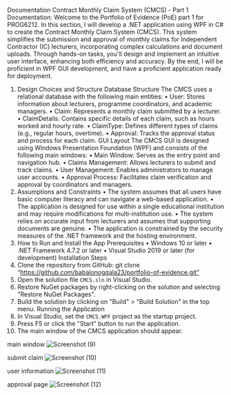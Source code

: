 Documentation
 Contract Monthly Claim System (CMCS) - Part 1 Documentation:
Welcome to the Portfolio of Evidence (PoE) part 1 for PROG6212. In this section, I will develop a .NET application using WPF in C# to create the Contract Monthly Claim System (CMCS). This system simplifies the submission and approval of monthly claims for Independent Contractor (IC) lecturers, incorporating complex calculations and document uploads. Through hands-on tasks, you'll design and implement an intuitive user interface, enhancing both efficiency and accuracy. By the end, I will be proficient in WPF GUI development, and have a proficient application ready for deployment.
1. Design Choices and Structure
Database Structure
The CMCS uses a relational database with the following main entities:
•	User: Stores information about lecturers, programme coordinators, and academic managers.
•	Claim: Represents a monthly claim submitted by a lecturer.
•	ClaimDetails: Contains specific details of each claim, such as hours worked and hourly rate.
•	ClaimType: Defines different types of claims (e.g., regular hours, overtime).
•	Approval: Tracks the approval status and process for each claim.
GUI Layout
The CMCS GUI is designed using Windows Presentation Foundation (WPF) and consists of the following main windows:
•	Main Window: Serves as the entry point and navigation hub.
•	Claims Management: Allows lecturers to submit and track claims.
•	User Management: Enables administrators to manage user accounts.
•	Approval Process: Facilitates claim verification and approval by coordinators and managers.
2. Assumptions and Constraints
•	The system assumes that all users have basic computer literacy and can navigate a web-based application.
•	The application is designed for use within a single educational institution and may require modifications for multi-institution use.
•	The system relies on accurate input from lecturers and assumes that supporting documents are genuine.
•	The application is constrained by the security measures of the .NET framework and the hosting environment.
 3. How to Run and Install the App
 Prerequisites
•	Windows 10 or later
•	.NET Framework 4.7.2 or later
•	Visual Studio 2019 or later (for development)
 Installation Steps
1. Clone the repository from GitHub: git clone “https://github.com/babalonogqala23/portfolio-of-evidence.git”
2. Open the solution file `CMCS.sln` in Visual Studio.
3. Restore NuGet packages by right-clicking on the solution and selecting "Restore NuGet Packages".
4. Build the solution by clicking on "Build" > "Build Solution" in the top menu.
 Running the Application
1. In Visual Studio, set the `CMCS.WPF` project as the startup project.
2. Press F5 or click the "Start" button to run the application.
3. The main window of the CMCS application should appear.

main window
![Screenshot (9)](https://github.com/user-attachments/assets/d70aee42-6456-4dd3-a20a-8ec7e77a61a9)

submit claim
![Screenshot (10)](https://github.com/user-attachments/assets/dc063003-cf32-4fc2-be11-325bd6fa6f0d)

user information
![Screenshot (11)](https://github.com/user-attachments/assets/49f3324a-f2b4-452c-a650-b0c2de12936b)

approval page
![Screenshot (12)](https://github.com/user-attachments/assets/210c59a7-aeea-43f5-980e-e19928be4757)





